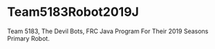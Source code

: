 # Team5183Robot2019J
Team 5183, The Devil Bots, FRC Java Program For Their 2019 Seasons Primary Robot.
